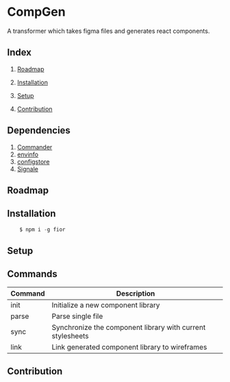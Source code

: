 
# CompGen

A transformer which takes figma files and generates react components.



## Index

1. [Roadmap](#Roadmap)
2. [Installation](#Installation)
3. [Setup](#Setup)

4. [Contribution](#Contribution)


## Dependencies

1. [Commander](https://github.com/tj/commander.js#readme)
2. [envinfo](https://github.com/tabrindle/envinfo#readme)
3. [configstore](https://github.com/yeoman/configstore#readme)
4. [Signale](https://github.com/klaussinani/signale#readme)


## Roadmap


## Installation

```javascript
    $ npm i -g fior
```

## Setup



## Commands

| Command | Description
| ---   | ---
| init | Initialize a new component library
| parse | Parse single file 
| sync | Synchronize the component library with current stylesheets
| link | Link generated component library to wireframes





## Contribution